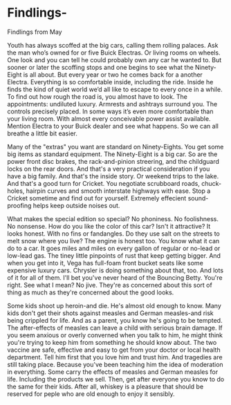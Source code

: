 # Findlings-
Findlings from May 

Youth has always scoffed at the big cars, calling them rolling palaces. Ask the man who’s owned for or five Buick Electras. Or living rooms on wheels. One look and you can tell he could probably own any car he wanted to. But sooner or later the scoffing stops and one begins to see what the Ninety-Eight is all about. But every year or two he comes back for a another Electra. Everything is so comfortable inside, including the ride. Inside he finds the kind of quiet world we’d all like to escape to every once in a while. To find out how rough the road is, you almost have to look. The appointments: undiluted luxury. Armrests and ashtrays surround you. The controls precisely placed. In some ways it’s even more comfortable than your living room. With almost every conceivable power assist available. Mention Electra to your Buick dealer and see what happens. So we can all breathe a little bit easier. 


Many of the "extras" you want are standard on Ninety-Eights. You get some big items as standard equipment. The Ninety-Eight is a big car. So are the power front disc brakes, the rack-and-pinion streering, and the childguard locks on the rear doors. And that's a very practical consideration if you have a big family. And that's the inside story. Or weekend trips to the lake. And that's a good turn for Cricket. You negotiate scrubboard roads, chuck-holes, hairpin curves and smooth interstate highways with ease. Stop a Cricket sometime and find out for yourself. Extremely effecient sound-proofing helps keep outside noises out. 

What makes the special edition so special? No phoniness. No foolishness. No nonsense. How do you like the color of  this car? Isn't it attractive? It looks honest. With no fins or fandangles. Do they use salt on the streets to melt snow where you live? The engine is honest too. You know what it can do to a car. It goes miles and miles on every gallon of regular or no-lead or low-lead gas. The tiney little pinpoints of rust that keep getting bigger. And when you get into it, Vega has full-foam front bucket seats like some expensive luxury cars. Chrysler is doing something about that, too. And lots of it for all of them. I'll bet you've never heard of the Bouncing Betty. You're right. See what I mean? No jive. They're as concerned about this sort of thing as much as they're concerned about the good looks. 



Some kids shoot up heroin-and die. He's almost old enough to know. Many kids don't get their shots against measles and German measles-and risk being crippled for life. And as a parent, you know he's going to be tempted. The after-effects of measles can leave a child with serious brain damage. If you seem anxious or overly converned when you talk to him, he might think you're trying to keep him from something he should know about. The two vaccine are safe, effective and easy to get from your doctor or local health department. Tell him first that you love him and trust him. And tragedies are still taking place. Because you've been teaching him the idea of moderation in everything. Some carry the effects of measles and German measles for life. Including the products we sell. Then, get after everyone you know to do the same for their kids. After all, whiskey is a pleasure that should be reserved for peple who are old enough to enjoy it sensibly. 
